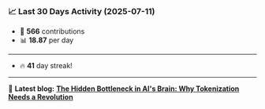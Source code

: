 <!--START_STATS-->
### 📈 Last 30 Days Activity (2025-07-11)  
- 🧮 **566** contributions  
- 📊 **18.87** per day
---
- 🔥 **41** day streak!
---
📝 **Latest blog:** [**The Hidden Bottleneck in AI's Brain: Why Tokenization Needs a Revolution**](https://andriak.com/blog/tokenization-revolution)
<!--END_STATS-->
